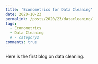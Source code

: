 ```yaml
---
title: 'Econometrics for Data Cleaning'
date: 2020-10-23
permalink: /posts/2020/23/datacleaning/
tags:
  - Econometrics
  - Data Cleaning
  # - category2
comments: true
---
```


Here is the first blog on data cleaning.

